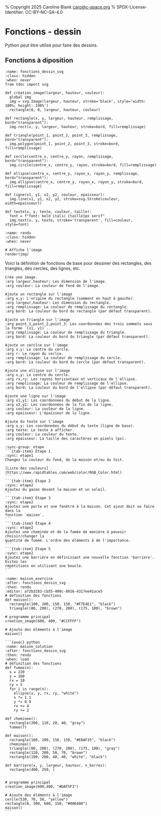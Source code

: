 % Copyright 2025 Caroline Blank <caro@c-space.org>
% SPDX-License-Identifier: CC-BY-NC-SA-4.0

# Fonctions - dessin

Python peut être utilisé pour faire des dessins.

## Fonctions à diposition

```{exec} python
:name: fonctions_dessin_svg
:class: hidden
:when: never
from tdoc import svg

def creation_image(largeur, hauteur, couleur):
  global img
  img = svg.Image(largeur, hauteur, stroke='black', style='width: 100%; height: 100%')
  rectangle(0, 0, largeur, hauteur, couleur)

def rectangle(x, y, largeur, hauteur, remplissage, bord="transparent"):
  img.rect(x, y, largeur, hauteur, stroke=bord, fill=remplissage)

def triangle(point_1, point_2, point_3, remplissage, bord="transparent"):
  img.polygon(point_1, point_2, point_3, stroke=bord, fill=remplissage)

def cercle(centre_x, centre_y, rayon, remplissage, bord="transparent"):
  img.circle(centre_x, centre_y, rayon, stroke=bord, fill=remplissage)

def ellipse(centre_x, centre_y, rayon_x, rayon_y, remplissage, bord="transparent"):
  img.ellipse(centre_x, centre_y, rayon_x, rayon_y, stroke=bord, fill=remplissage)

def ligne(x1, y1, x2, y2, couleur, epaisseur):
  img.line(x1, y1, x2, y2, stroke=svg.Stroke(couleur, width=epaisseur))

def texte(x, y, texte, couleur, taille):
  font = f"font: bold italic {taille}px serif"
  img.text(x, y, texte, stroke='transparent', fill=couleur, style=font)

```

```{exec} python
:name: rendu
:class: hidden
:when: never

# Affiche l'image
render(img)
```

Voici la définition de fonctions de base pour dessiner des rectangles, des
triangles, des cercles, des lignes, etc.

```{py:method} creation_image(largeur, hauteur, couleur)
Crée une image.
:arg largeur,hauteur: Les dimension de l'image.
:arg couleur: La couleur de fond de l'image.
```

```{py:method} rectangle(x, y, largeur, hauteur, remplissage, bord="transparent")
Ajoute un rectangle sur l'image
:arg x,y: L'origine du rectangle (somment en haut à gauche).
:arg largeur,hauteur: Les dimension du rectangle.
:arg remplissage: La couleur de remplissage du rectangle.
:arg bord: La couleur du bord du rectangle (par défaut transparent).
```

```{py:method} triangle(point_1, point_2, point_3, remplissage, bord="transparent")
Ajoute un triangle sur l'image
:arg point_1,point_2,point_3: Les coordonnées des trois sommets sous la forme `(x1, y1)`.
:arg remplissage: La couleur de remplissage du triangle.
:arg bord: La couleur du bord du triangle (par défaut transparent).
```

```{py:method} cercle(x, y, r, remplissage, bord="transparent")
Ajoute un cerclce sur l'image
:arg x,y: Le centre du cercle.
:arg r: Le rayon du cerlce.
:arg remplissage: La couleur de remplissage du cercle.
:arg bord: La couleur du bord du cercle (par défaut transparent).
```

```{py:method} ellipse(x, y, rx, ry, remplissage, bord="transparent")
Ajoute une ellipse sur l'image
:arg x,y: Le centre du cercle.
:arg rx,ry: Les rayons horizontaux et verticaux de l'ellipse.
:arg remplissage: La couleur de remplissage de l'ellipse.
:arg bord: La couleur du bord de l'ellipse (par défaut transparent).
```

```{py:method} ligne(x1, y1, x2, y2, couleur, epaisseur)
Ajoute une ligne sur l'image
:arg x1,y1: Les coordonnées du début de la ligne.
:arg x2,y2: Les coordonnées de la fin de la ligne.
:arg couleur: La couleur de la ligne.
:arg epaisseur: L'épaisseur de la ligne.
```

```{py:method} texte(x, y, texte, couleur, taille)
Ajoute du texte sur l'image
:arg x,y: Les coordonnées du début du texte (ligne de base).
:arg texte: Le texte à afficher.
:arg couleur: La couleur du texte.
:arg epaisseur: La taille des caractères en pixels (px).
```

````{tab-set}
:sync-group: etape
```{tab-item} Étape 1
:sync: etape1
Changez la couleur du fond, de la maison et/ou du toit.

[Liste des couleurs](https://www.rapidtables.com/web/color/RGB_Color.html)
```
```{tab-item} Étape 2
:sync: etape2
Ajoutez du gazon devant la maison et un soleil.
```
```{tab-item} Étape 3
:sync: etape2
Ajoutez une porte et une fenêtre à la maison. Cet ajout doit se faire dans la
fonction `maison`.
```
```{tab-item} Étape 4
:sync: etape2
Ajoutez une cheminée et de la fumée de manière à pouvoir choisir/changer la
quantité de fumée. L'ordre des éléments à de l'importance.
```
```{tab-item} Étape 5
:sync: etape2
Ajoutez une barrière en définissant une nouvelle fonction 'barriere'. Évitez les
répétitions en utilisant une boucle.
```
````


```{exec} python
:name: maison_exercice
:after: fonctions_dessin_svg
:then: rendu
:editor: a72b3183-cb55-400c-8016-4317ee41ace5
# définition des fonctions
def maison():
  rectangle(100, 200, 150, 150, "#F7E4E1", "black")
  triangle((80, 200), (270, 200), (175, 100), "brown")

# programme principal
creation_image(600, 400, "#CCFFFF")

# Ajoute des éléments à l'image
maison()
```

````{solution}
```{exec} python
:name: maison_solution
:after: fonctions_dessin_svg
:then: rendu
:when: load
# définition des fonctions
def fumee(n):
  x = 220
  y = 100
  rx = 10
  ry = 5
  for i in range(n):
    ellipse(x, y, rx, ry, "white")
    x *= 1.1
    y *= 0.9
    rx += 4
    ry += 2

def cheminee():
  rectangle(200, 110, 20, 40, "gray")
  fumee(7)

def maison():
  rectangle(100, 200, 150, 150, "#E8AF35", "black")
  cheminee()
  triangle((80, 200), (270, 200), (175, 100), "gray")
  rectangle(120, 280, 50, 70, "brown")
  rectangle(190, 280, 40, 40, "white", "black")

def barriere(x, y, largeur, hauteur, n_barres):
  rectangle(400, 250, )


# programme principal
creation_image(600,400, "#DAF5F3")

# Ajoute des éléments à l'image
cercle(530, 70, 50, "yellow")
rectangle(0, 300, 600, 150, "#006400")
maison()
```

